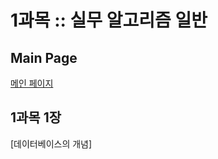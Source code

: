 # 1과목 :: 실무 알고리즘 일반


## Main Page
[메인 페이지](https://github.com/JuNijen/Industrial-Engineer-Information-Processing/wiki/0_Main-Page)

## 1과목 1장
[데이터베이스의 개념]